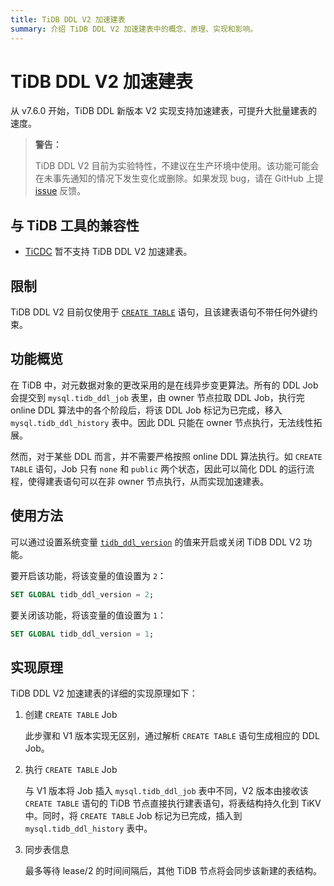 ```yaml
---
title: TiDB DDL V2 加速建表
summary: 介绍 TiDB DDL V2 加速建表中的概念、原理、实现和影响。
---
```


# TiDB DDL V2 加速建表

从 v7.6.0 开始，TiDB DDL 新版本 V2 实现支持加速建表，可提升大批量建表的速度。

> **警告：**
>
> TiDB DDL V2 目前为实验特性，不建议在生产环境中使用。该功能可能会在未事先通知的情况下发生变化或删除。如果发现 bug，请在 GitHub 上提 [issue](https://github.com/pingcap/tidb/issues) 反馈。

## 与 TiDB 工具的兼容性

- [TiCDC](/ticdc/ticdc-overview.md) 暂不支持 TiDB DDL V2 加速建表。

## 限制

TiDB DDL V2 目前仅使用于 [`CREATE TABLE`](/sql-statements/sql-statement-create-table.md) 语句，且该建表语句不带任何外键约束。

## 功能概览

在 TiDB 中，对元数据对象的更改采用的是在线异步变更算法。所有的 DDL Job 会提交到 `mysql.tidb_ddl_job` 表里，由 owner 节点拉取 DDL Job，执行完 online DDL 算法中的各个阶段后，将该 DDL Job 标记为已完成，移入 `mysql.tidb_ddl_history` 表中。因此 DDL 只能在 owner 节点执行，无法线性拓展。

然而，对于某些 DDL 而言，并不需要严格按照 online DDL 算法执行。如 `CREATE TABLE` 语句，Job 只有 `none` 和 `public` 两个状态，因此可以简化 DDL 的运行流程，使得建表语句可以在非 owner 节点执行，从而实现加速建表。

## 使用方法

可以通过设置系统变量 [`tidb_ddl_version`](/system-variables.md#tidb_ddl_version-从-v760-版本开始引入) 的值来开启或关闭 TiDB DDL V2 功能。

要开启该功能，将该变量的值设置为 `2`：

```sql
SET GLOBAL tidb_ddl_version = 2;
```

要关闭该功能，将该变量的值设置为 `1`：

```sql
SET GLOBAL tidb_ddl_version = 1;
```

## 实现原理

TiDB DDL V2 加速建表的详细的实现原理如下：

1. 创建 `CREATE TABLE` Job

    此步骤和 V1 版本实现无区别，通过解析 `CREATE TABLE` 语句生成相应的 DDL Job。

2. 执行 `CREATE TABLE` Job

    与 V1 版本将 Job 插入 `mysql.tidb_ddl_job` 表中不同，V2 版本由接收该 `CREATE TABLE` 语句的 TiDB 节点直接执行建表语句，将表结构持久化到 TiKV 中。同时，将 `CREATE TABLE` Job 标记为已完成，插入到 `mysql.tidb_ddl_history` 表中。

3. 同步表信息

    最多等待 lease/2 的时间间隔后，其他 TiDB 节点将会同步该新建的表结构。
